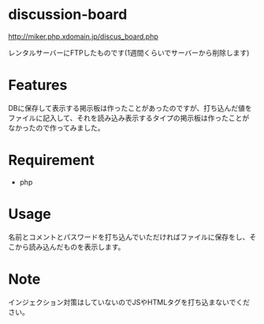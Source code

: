 # discussion-board

http://miker.php.xdomain.jp/discus_board.php

レンタルサーバーにFTPしたものです(1週間くらいでサーバーから削除します)

# Features
 
DBに保存して表示する掲示板は作ったことがあったのですが、打ち込んだ値をファイルに記入して、それを読み込み表示するタイプの掲示板は作ったことが
なかったので作ってみました。
 
# Requirement
 
* php

# Usage
 
名前とコメントとパスワードを打ち込んでいただければファイルに保存をし、そこから読み込んだものを表示します。
 

 
# Note
 
インジェクション対策はしていないのでJSやHTMLタグを打ち込まないでください。
